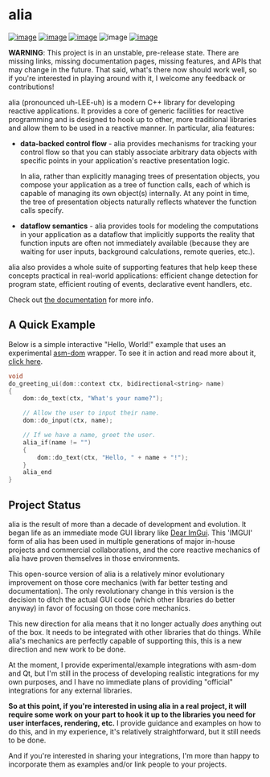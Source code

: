 alia
====

<div class="hide-when-deployed">

[![image](https://img.shields.io/travis/tmadden/alia/master.svg?style=flat&logo=travis-ci&logoColor=white)](https://travis-ci.org/tmadden/alia/branches)
[![image](https://img.shields.io/appveyor/ci/tmadden/alia/master.svg?style=flat&logo=appveyor&logoColor=white)](https://ci.appveyor.com/project/tmadden/alia/branch/master)
[![image](https://img.shields.io/codecov/c/github/tmadden/alia/master.svg?style=flat&logo=codecov&logoColor=white)](https://codecov.io/gh/tmadden/alia/branch/master)
![image](https://img.shields.io/badge/C++-14-green.svg?style=flat&logo=c%2B%2B)
[![image](https://img.shields.io/badge/stability-unstable-yellow.svg?style=flat)](https://github.com/orangemug/stability-badges#unstable)

</div>

**WARNING**: This project is in an unstable, pre-release state. There
are missing links, missing documentation pages, missing features, and
APIs that may change in the future. That said, what's there now should
work well, so if you're interested in playing around with it, I welcome
any feedback or contributions!

alia (pronounced uh-LEE-uh) is a modern C++ library for developing reactive
applications. It provides a core of generic facilities for reactive programming
and is designed to hook up to other, more traditional libraries and allow them
to be used in a reactive manner. In particular, alia features:

* **data-backed control flow** - alia provides mechanisms for tracking your
  control flow so that you can stably associate arbitrary data objects with
  specific points in your application's reactive presentation logic.

  In alia, rather than explicitly managing trees of presentation objects, you
  compose your application as a tree of function calls, each of which is capable
  of managing its own object(s) internally. At any point in time, the tree of
  presentation objects naturally reflects whatever the function calls specify.

* **dataflow semantics** - alia provides tools for modeling the computations in
  your application as a dataflow that implicitly supports the reality that
  function inputs are often not immediately available (because they are waiting
  for user inputs, background calculations, remote queries, etc.).

alia also provides a whole suite of supporting features that help keep these
concepts practical in real-world applications: efficient change detection for
program state, efficient routing of events, declarative event handlers, etc.

<div class="hide-when-deployed">

Check out [the documentation](https://tmadden.github.io/alia) for more info.

</div>

A Quick Example
---------------

Below is a simple interactive "Hello, World!" example that uses an experimental
[asm-dom](https://github.com/mbasso/asm-dom) wrapper. To see it in action and
read more about it, <a target="_self"
href="https://tmadden.github.io/alia/#/reactive-hello">click here</a>.

```cpp
void
do_greeting_ui(dom::context ctx, bidirectional<string> name)
{
    dom::do_text(ctx, "What's your name?");

    // Allow the user to input their name.
    dom::do_input(ctx, name);

    // If we have a name, greet the user.
    alia_if(name != "")
    {
        dom::do_text(ctx, "Hello, " + name + "!");
    }
    alia_end
}
```

Project Status
--------------

alia is the result of more than a decade of development and evolution. It began
life as an immediate mode GUI library like [Dear
ImGui](https://github.com/ocornut/imgui). This 'IMGUI' form of alia has been
used in multiple generations of major in-house projects and commercial
collaborations, and the core reactive mechanics of alia have proven themselves
in those environments.

This open-source version of alia is a relatively minor evolutionary improvement
on those core mechanics (with far better testing and documentation). The only
revolutionary change in this version is the decision to ditch the actual GUI
code (which other libraries do better anyway) in favor of focusing on those core
mechanics.

This new direction for alia means that it no longer actually *does* anything out
of the box. It needs to be integrated with other libraries that do things. While
alia's mechanics are perfectly capable of supporting this, this is a new
direction and new work to be done.

At the moment, I provide experimental/example integrations with asm-dom and Qt,
but I'm still in the process of developing realistic integrations for my own
purposes, and I have no immediate plans of providing "official" integrations for
any external libraries.

**So at this point, if you're interested in using alia in a real project, it
will require some work on your part to hook it up to the libraries you need for
user interfaces, rendering, etc.** I provide guidance and examples on how to do
this, and in my experience, it's relatively straightforward, but it still needs
to be done.

And if you're interested in sharing your integrations, I'm more than happy to
incorporate them as examples and/or link people to your projects.
